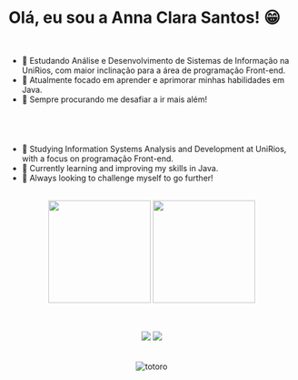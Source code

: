 # Olá, eu sou a Anna Clara Santos! 😁

<br/>

- 🔭 Estudando Análise e Desenvolvimento de Sistemas de Informação na UniRios, com maior inclinação para a área de programação Front-end.
- 🌱 Atualmente focado em aprender e aprimorar minhas habilidades em Java.
- 🚀 Sempre procurando me desafiar a ir mais além!

#

<br/>

- 🔭 Studying Information Systems Analysis and Development at UniRios, with a focus on programação Front-end.
- 🌱 Currently learning and improving my skills in Java.
- 🚀 Always looking to challenge myself to go further!

<br/>

<div align="center">
  <img height="180cm" src="https://github-readme-stats.vercel.app/api?username=Annna-sys&show_icons=true&theme=slateorange"/>
  <img height="180cm" src="https://github-readme-stats.vercel.app/api/top-langs/?username=RelativeTexar&layout=compact&langs_count=16&theme=slateorange"/>
</div>

<br/>


##

<div align="center"> 
  <a href="https://www.instagram.com/_.annaszs._/" target="_blank"><img src="https://img.shields.io/badge/-Instagram-%23E4405F?style=for-the-badge&logo=instagram&logoColor=white" target="_blank"></a>
  <a href="mailto:annaclarasantoscv@gmail.com"><img src="https://img.shields.io/badge/-Gmail-%23333?style=for-the-badge&logo=gmail&logoColor=white" target="_blank"></a>
</div>

<br/>
<br/>

<div align="center">
  <img align="center" alt="totoro" src="https://mir-s3-cdn-cf.behance.net/project_modules/hd/06a22446366801.5851795421436.gif" />
</div>
